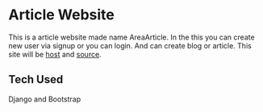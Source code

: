 
# Article Website

This is a article website made name AreaArticle. In the this you can create new user via signup or you can login. And can create blog or article. This site will be [host](http://puknejemlo.pythonanywhere.com/) and [source](https://github.com/coderj001/django-article-project).

## Tech Used

Django and Bootstrap

